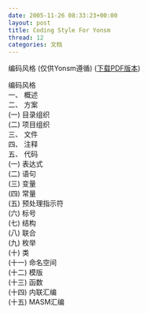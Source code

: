```yaml
---
date: 2005-11-26 08:33:23+00:00
layout: post
title: Coding Style For Yonsm
thread: 12
categories: 文档
---
```


编码风格 (仅供Yonsm遵循) ([下载PDF版本](/assets/CS.pdf))<!-- more -->

编码风格  
一、 概述  
二、 方案  
(一) 目录组织  
(二) 项目组织  
三、 文件  
四、 注释  
五、 代码  
(一) 表达式  
(二) 语句  
(三) 变量  
(四) 常量  
(五) 预处理指示符  
(六) 标号  
(七) 结构  
(八) 联合  
(九) 枚举  
(十) 类  
(十一) 命名空间  
(十二) 模版  
(十三) 函数  
(十四) 内联汇编  
(十五) MASM汇编  


